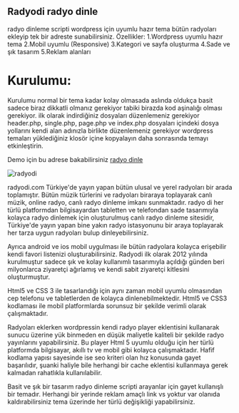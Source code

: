 ## Radyodi radyo dinle
radyo dinleme scripti wordpress için uyumlu hazır tema bütün radyoları ekleyip tek bir adreste sunabilirsiniz.
Özellikler:
1.Wordpress uyumlu hazır tema
2.Mobil uyumlu (Responsive)
3.Kategori ve sayfa oluşturma
4.Sade ve şık tasarım
5.Reklam alanları

# Kurulumu:
Kurulumu normal bir tema kadar kolay olmasada aslında oldukça basit sadece biraz dikkatli olmanız gerekiyor tabiki birazda kod aşinalığı olması gerekiyor.
ilk olarak indirdiğiniz dosyaları düzenlemeniz gerekiyor
header.php, single.php, page.php ve index.php dosyaları içindeki dosya yollarını kendi alan adınızla birlikte düzenlemeniz gerekiyor
wordpress temaları yüklediğiniz klosör içine kopyalayın daha sonrasında temayı etkinleştirin.

Demo için bu adrese bakabilirsiniz <a href="https://radyodi.com/" rel="nofollow">radyo dinle</a>

![radyodi](https://user-images.githubusercontent.com/54208240/63211423-6712f580-c0ff-11e9-9809-1fff086dd9b4.jpg)

radyodi.com Türkiye'de yayın yapan bütün ulusal ve yerel radyoları bir arada toplamıştır. Bütün müzik türlerini ve radyoları biraraya toplayarak canlı müzik, online radyo, canlı radyo dinleme imkanı sunmaktadır. radyo di her türlü platformdan bilgisayardan tabletten ve telefondan sade tasarımıyla kolayca radyo dinlemek için oluşturulmuş canlı radyo dinleme sitesidir, Türkiye'de yayın yapan bine yakın radyo istasyonunu bir araya toplayarak her tarza uygun radyoları bulup dinleyebilirsiniz. 

Ayrıca android ve ios mobil uygulması ile bütün radyolara kolayca erişebilir kendi favori listenizi oluşturabilirsiniz.
Radyodi ilk olarak 2012 yılında kurulmuştur sadece şık ve kolay kullanımlı tasarımıyla açıldığı günden beri milyonlarca ziyaretçi ağırlamış ve kendi sabit ziyaretçi kitlesini oluşturmuştur.

Html5 ve CSS 3 ile tasarlandığı için aynı zaman mobil uyumlu olmasından cep telefonu ve tabletlerden de kolayca dinlenebilmektedir. Html5 ve CSS3 kodlaması ile mobil platformlarda sorunsuz bir şekilde verimli olarak çalışmaktadır.

Radyoları eklerken wordpressin kendi radyo player eklentisini kullanarak sunucu üzerine yük binmeden en düşük maliyetle kaliteli bir şekilde radyo yayınlarını yapabilirsiniz. Bu player Html 5 uyumlu olduğu için her türlü platformda bilgisayar, akıllı tv ve mobil gibi kolayca çalışmaktadır. Hafif kodlama yapısı sayesinde ise seo kriteri olan hız konusunda gayet başarılıdır, şuanki haliyle bile herhangi bir cache eklentisi kullanmaya gerek kalmadan rahatlıkla kullanılabilir.

Basit ve şık bir tasarım radyo dinleme scripti arayanlar için gayet kullanışlı bir temadır. Herhangi bir yerinde reklam amaçlı link vs yoktur var olanıda kaldırabilirsiniz tema üzerinde her türlü değişikliği yapabilirsiniz.
